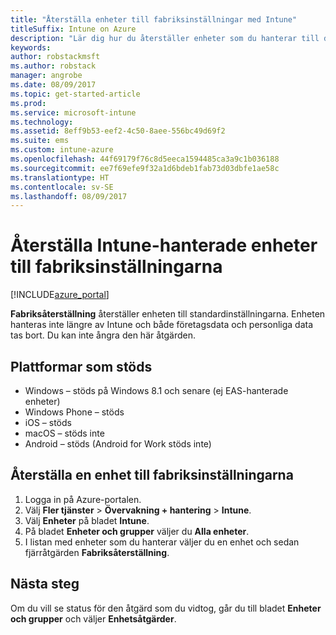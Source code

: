 ```yaml
---
title: "Återställa enheter till fabriksinställningar med Intune"
titleSuffix: Intune on Azure
description: "Lär dig hur du återställer enheter som du hanterar till deras fabriksinställningar med Intune.\""
keywords: 
author: robstackmsft
ms.author: robstack
manager: angrobe
ms.date: 08/09/2017
ms.topic: get-started-article
ms.prod: 
ms.service: microsoft-intune
ms.technology: 
ms.assetid: 8eff9b53-eef2-4c50-8aee-556bc49d69f2
ms.suite: ems
ms.custom: intune-azure
ms.openlocfilehash: 44f69179f76c8d5eeca1594485ca3a9c1b036188
ms.sourcegitcommit: ee7f69efe9f32a1d6bdeb1fab73d03dbfe1ae58c
ms.translationtype: HT
ms.contentlocale: sv-SE
ms.lasthandoff: 08/09/2017
---
```

# <a name="reset-intune-managed-devices-to-factory-settings"></a>Återställa Intune-hanterade enheter till fabriksinställningarna


[!INCLUDE[azure_portal](./includes/azure_portal.md)]

**Fabriksåterställning** återställer enheten till standardinställningarna. Enheten hanteras inte längre av Intune och både företagsdata och personliga data tas bort. Du kan inte ångra den här åtgärden.

## <a name="supported-platforms"></a>Plattformar som stöds

- Windows – stöds på Windows 8.1 och senare (ej EAS-hanterade enheter)
- Windows Phone – stöds
- iOS – stöds
- macOS – stöds inte
- Android – stöds (Android for Work stöds inte)

## <a name="how-to-reset-a-device-to-factory-settings"></a>Återställa en enhet till fabriksinställningarna

1. Logga in på Azure-portalen.
2. Välj **Fler tjänster** > **Övervakning + hantering** > **Intune**.
3. Välj **Enheter** på bladet **Intune**.
4. På bladet **Enheter och grupper** väljer du **Alla enheter**.
5. I listan med enheter som du hanterar väljer du en enhet och sedan fjärråtgärden **Fabriksåterställning**.

## <a name="next-steps"></a>Nästa steg

Om du vill se status för den åtgärd som du vidtog, går du till bladet **Enheter och grupper** och väljer **Enhetsåtgärder**.

